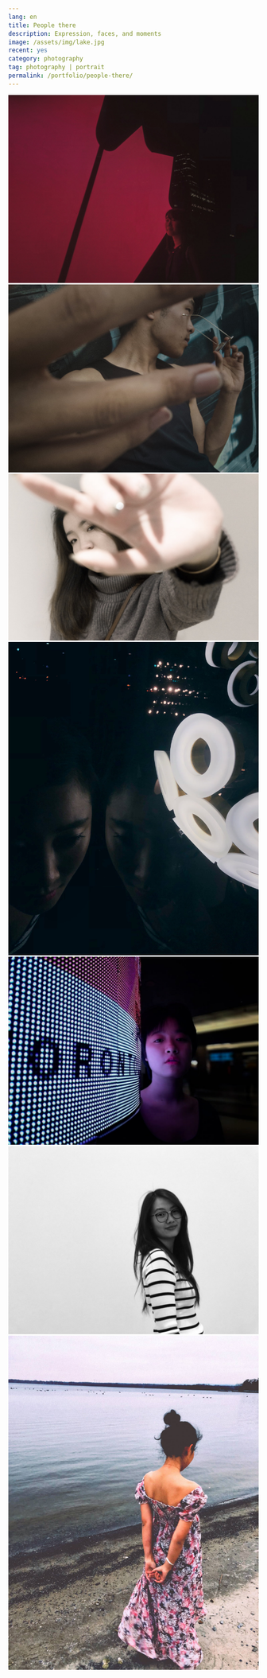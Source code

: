 ```yaml
---
lang: en
title: People there
description: Expression, faces, and moments
image: /assets/img/lake.jpg
recent: yes
category: photography
tag: photography | portrait
permalink: /portfolio/people-there/
---
```


<div class="row">
	<div class="4u 12u$(small)">
        <span class="image fit"><img src="/assets/img/maple.jpg" alt="Maple" /></span>
        <span class="image fit"><img src="/assets/img/michael.jpg" alt="Michael" /></span>
        <span class="image fit"><img src="/assets/img/angle.jpg" alt="Angle" /></span>
    </div>
    <div class="4u 12u$(small)">
        <span class="image fit"><img src="/assets/img/light-mirror.jpg" alt="Light mirror" /></span>
        <span class="image fit"><img src="/assets/img/train-station.jpg" alt="Train station" /></span>
    </div>
    <div class="4u$ 12u$(small)">
        <span class="image fit"><img src="/assets/img/there.jpg" alt="There" /></span>
        <span class="image fit"><img src="/assets/img/lake.jpg" alt="Lake" /></span>
    </div>
</div>
